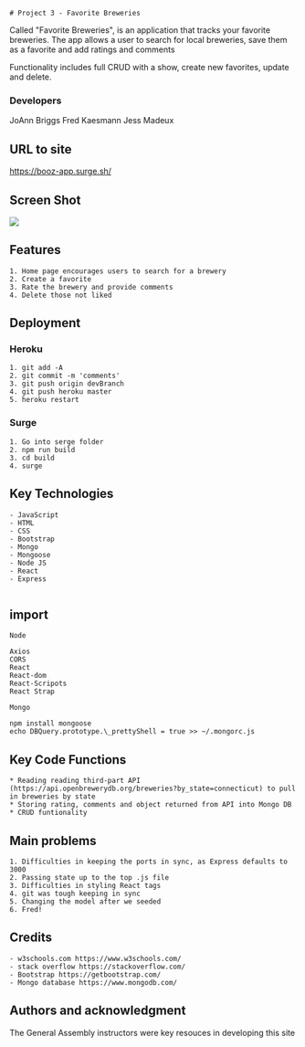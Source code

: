     # Project 3 - Favorite Breweries

Called "Favorite Breweries", is an application that tracks your favorite breweries. The app allows a user to search for local breweries, save them as a favorite and add ratings and comments

Functionality includes full CRUD with a show, create new favorites, update and delete.

### Developers

JoAnn Briggs
Fred Kaesmann
Jess Madeux

## URL to site

https://booz-app.surge.sh/

## Screen Shot

![](https://user-images.githubusercontent.com/35512164/69642881-7247bc80-1030-11ea-8560-c239c6ea2433.png)

## Features

```
1. Home page encourages users to search for a brewery
2. Create a favorite
3. Rate the brewery and provide comments
4. Delete those not liked

```

## Deployment

### Heroku

```
1. git add -A
2. git commit -m 'comments'
3. git push origin devBranch
4. git push heroku master
5. heroku restart

```

### Surge

```
1. Go into serge folder
2. npm run build
3. cd build
4. surge

```

## Key Technologies

```
- JavaScript
- HTML
- CSS
- Bootstrap
- Mongo
- Mongoose
- Node JS
- React
- Express


```

## import

```
Node

Axios
CORS
React
React-dom
React-Scripots
React Strap

Mongo

npm install mongoose
echo DBQuery.prototype.\_prettyShell = true >> ~/.mongorc.js

```

## Key Code Functions

```
* Reading reading third-part API (https://api.openbrewerydb.org/breweries?by_state=connecticut) to pull in breweries by state
* Storing rating, comments and object returned from API into Mongo DB
* CRUD funtionality

```

## Main problems

```
1. Difficulties in keeping the ports in sync, as Express defaults to 3000
2. Passing state up to the top .js file
3. Difficulties in styling React tags
4. git was tough keeping in sync
5. Changing the model after we seeded
6. Fred!
```

## Credits

```
- w3schools.com https://www.w3schools.com/
- stack overflow https://stackoverflow.com/
- Bootstrap https://getbootstrap.com/
- Mongo database https://www.mongodb.com/
```

## Authors and acknowledgment

The General Assembly instructors were key resouces in developing this site
